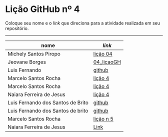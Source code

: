 # Lição GitHub nº  4 

Coloque seu nome e o *link* que direciona para a atividade realizada em seu repositório.

--- 

nome | *link*
---  | --- 
Michely Santos Piropo  | [lição 04](https://github.com/Michelyy/Li-o-04)
Jeovane Borges|[04_licaoGH](https://github.com/jeovane6/04_licaoGH/blob/master/04_licaoGH.md)
Luis Fernando | [github](https://github.com/fernando-lluis/05_licaoGH)
Marcelo Santos Rocha | [lição 4](https://github.com/mrocha2111s/04_licaoGH/blob/main/04_licaoGH.md)  
Marcelo Santos Rocha | [lição 4](https://github.com/mrocha2111s/04_licaoGH)   
Naiara Ferreira de Jesus |[lição 4](https://github.com/naiaraferreira/Licao_gitHub04)
Luis Fernando dos Santos de Brito | [github](https://github.com/fernando-lluis/05_licaoGH-04)
Luis Fernando dos Santos de brito| [github](https://github.com/fernando-lluis/05_licaoGH-04)
Marcelo Santos Rocha | [lição  n 5](https://github.com/mrocha2111s/05_licaoGH)
Naiara Ferreira de Jesus | [Link](https://naiaraferreira.github.io/05_licaoGH-/05_licaoGH.nb.html) 
